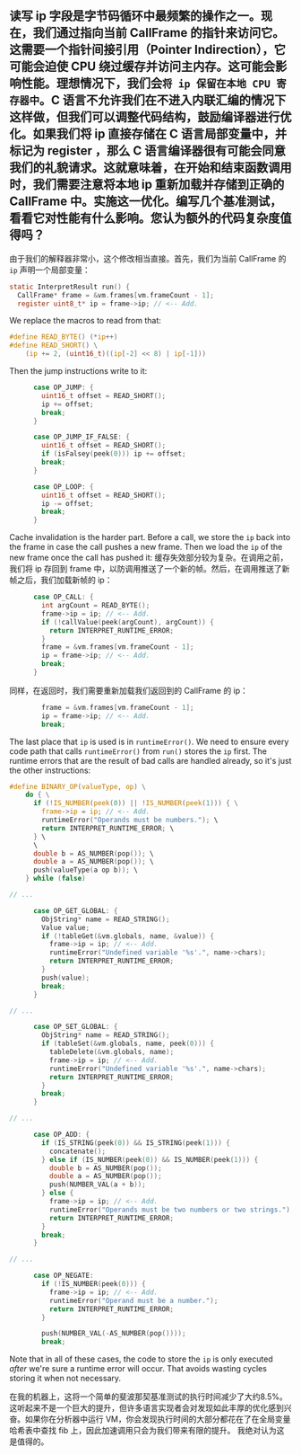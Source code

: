 ## 读写 ip 字段是字节码循环中最频繁的操作之一。现在，我们通过指向当前 CallFrame 的指针来访问它。这需要一个指针间接引用（Pointer Indirection），它可能会迫使 CPU 绕过缓存并访问主内存。这可能会影响性能。理想情况下，我们会`将 ip 保留在本地 CPU 寄存器中`。C 语言不允许我们在不进入内联汇编的情况下这样做，但我们可以调整代码结构，鼓励编译器进行优化。如果我们将 ip 直接存储在 C 语言局部变量中，并标记为 register ，那么 C 语言编译器很有可能会同意我们的礼貌请求。这就意味着，在开始和结束函数调用时，我们需要注意将本地 ip 重新加载并存储到正确的 CallFrame 中。实施这一优化。编写几个基准测试，看看它对性能有什么影响。您认为额外的代码复杂度值得吗？

由于我们的解释器非常小，这个修改相当直接。首先，我们为当前 CallFrame 的 `ip` 声明一个局部变量：

```c
static InterpretResult run() {
  CallFrame* frame = &vm.frames[vm.frameCount - 1];
  register uint8_t* ip = frame->ip; // <-- Add.
```

We replace the macros to read from that:

```c
#define READ_BYTE() (*ip++)
#define READ_SHORT() \
    (ip += 2, (uint16_t)((ip[-2] << 8) | ip[-1]))
```

Then the jump instructions write to it:

```c
      case OP_JUMP: {
        uint16_t offset = READ_SHORT();
        ip += offset;
        break;
      }

      case OP_JUMP_IF_FALSE: {
        uint16_t offset = READ_SHORT();
        if (isFalsey(peek(0))) ip += offset;
        break;
      }

      case OP_LOOP: {
        uint16_t offset = READ_SHORT();
        ip -= offset;
        break;
      }
```

Cache invalidation is the harder part. Before a call, we store the `ip` back into the frame in case the call pushes a new frame. Then we load the `ip` of the new frame once the call has pushed it:
缓存失效部分较为复杂。在调用之前，我们将 ip 存回到 frame 中，以防调用推送了一个新的帧。然后，在调用推送了新帧之后，我们加载新帧的 ip：

```c
      case OP_CALL: {
        int argCount = READ_BYTE();
        frame->ip = ip; // <-- Add.
        if (!callValue(peek(argCount), argCount)) {
          return INTERPRET_RUNTIME_ERROR;
        }
        frame = &vm.frames[vm.frameCount - 1];
        ip = frame->ip; // <-- Add.
        break;
      }
```

同样，在返回时，我们需要重新加载我们返回到的 CallFrame 的 ip：

```c
        frame = &vm.frames[vm.frameCount - 1];
        ip = frame->ip; // <-- Add.
        break;
```

The last place that `ip` is used is in `runtimeError()`. We need to ensure
every code path that calls `runtimeError()` from `run()` stores the `ip` first.
The runtime errors that are the result of bad calls are handled already, so it's
just the other instructions:

```c
#define BINARY_OP(valueType, op) \
    do { \
      if (!IS_NUMBER(peek(0)) || !IS_NUMBER(peek(1))) { \
        frame->ip = ip; // <-- Add.
        runtimeError("Operands must be numbers."); \
        return INTERPRET_RUNTIME_ERROR; \
      } \
      \
      double b = AS_NUMBER(pop()); \
      double a = AS_NUMBER(pop()); \
      push(valueType(a op b)); \
    } while (false)

// ...

      case OP_GET_GLOBAL: {
        ObjString* name = READ_STRING();
        Value value;
        if (!tableGet(&vm.globals, name, &value)) {
          frame->ip = ip; // <-- Add.
          runtimeError("Undefined variable '%s'.", name->chars);
          return INTERPRET_RUNTIME_ERROR;
        }
        push(value);
        break;
      }

// ...

      case OP_SET_GLOBAL: {
        ObjString* name = READ_STRING();
        if (tableSet(&vm.globals, name, peek(0))) {
          tableDelete(&vm.globals, name);
          frame->ip = ip; // <-- Add.
          runtimeError("Undefined variable '%s'.", name->chars);
          return INTERPRET_RUNTIME_ERROR;
        }
        break;
      }

// ...

      case OP_ADD: {
        if (IS_STRING(peek(0)) && IS_STRING(peek(1))) {
          concatenate();
        } else if (IS_NUMBER(peek(0)) && IS_NUMBER(peek(1))) {
          double b = AS_NUMBER(pop());
          double a = AS_NUMBER(pop());
          push(NUMBER_VAL(a + b));
        } else {
          frame->ip = ip; // <-- Add.
          runtimeError("Operands must be two numbers or two strings.");
          return INTERPRET_RUNTIME_ERROR;
        }
        break;
      }

// ...

      case OP_NEGATE:
        if (!IS_NUMBER(peek(0))) {
          frame->ip = ip; // <-- Add.
          runtimeError("Operand must be a number.");
          return INTERPRET_RUNTIME_ERROR;
        }

        push(NUMBER_VAL(-AS_NUMBER(pop())));
        break;
```

Note that in all of these cases, the code to store the `ip` is only executed
_after_ we're sure a runtime error will occur. That avoids wasting cycles
storing it when not necessary.

在我的机器上，这将一个简单的斐波那契基准测试的执行时间减少了大约8.5%。这听起来不是一个巨大的提升，但许多语言实现者会对发现如此丰厚的优化感到兴奋。如果你在分析器中运行 VM，你会发现执行时间的大部分都花在了在全局变量哈希表中查找 fib 上，因此加速调用只会为我们带来有限的提升。
我绝对认为这是值得的。
